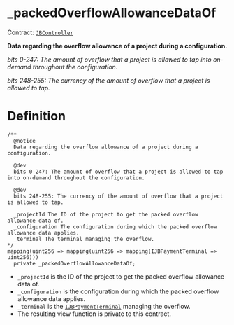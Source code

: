# _packedOverflowAllowanceDataOf

Contract: [`JBController`](/protocol/api/contracts/or-controllers/jbcontroller/README.md)​‌

**Data regarding the overflow allowance of a project during a configuration.**

_bits 0-247: The amount of overflow that a project is allowed to tap into on-demand throughout the configuration._

_bits 248-255: The currency of the amount of overflow that a project is allowed to tap._

# Definition

```solidity
/**
  @notice
  Data regarding the overflow allowance of a project during a configuration.

  @dev
  bits 0-247: The amount of overflow that a project is allowed to tap into on-demand throughout the configuration.

  @dev
  bits 248-255: The currency of the amount of overflow that a project is allowed to tap.

  _projectId The ID of the project to get the packed overflow allowance data of.
  _configuration The configuration during which the packed overflow allowance data applies.
  _terminal The terminal managing the overflow.
*/
mapping(uint256 => mapping(uint256 => mapping(IJBPaymentTerminal => uint256)))
  private _packedOverflowAllowanceDataOf;
```

* `_projectId` is the ID of the project to get the packed overflow allowance data of.
* `_configuration` is the configuration during which the packed overflow allowance data applies.
* `_terminal` is the [`IJBPaymentTerminal`](/protocol/api/interfaces/ijbpaymentterminal.md) managing the overflow.
* The resulting view function is private to this contract.
